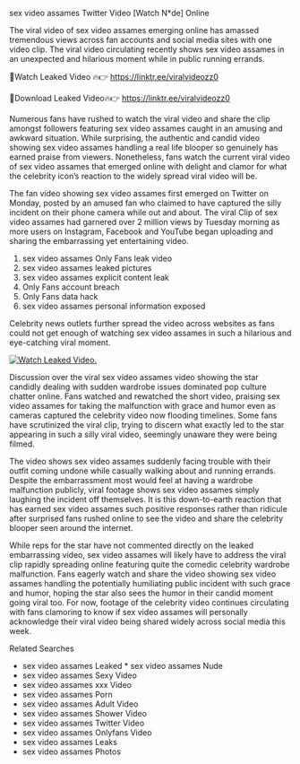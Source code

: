 ﻿sex video assames Twitter Video [Watch N*de] Online

The viral video of ﻿sex video assames emerging online has amassed tremendous views across fan accounts and social media sites with one video clip. The viral video circulating recently shows ﻿sex video assames in an unexpected and hilarious moment while in public running errands. 

🔴Watch Leaked Video 🔥👉  https://linktr.ee/viralvideozz0 

🔴Download Leaked Video🔥👉  https://linktr.ee/viralvideozz0 

Numerous fans have rushed to watch the viral video and share the clip amongst followers featuring ﻿sex video assames caught in an amusing and awkward situation. While surprising, the authentic and candid video showing ﻿sex video assames handling a real life blooper so genuinely has earned praise from viewers. Nonetheless, fans watch the current viral video of ﻿sex video assames that emerged online with delight and clamor for what the celebrity icon’s reaction to the widely spread viral video will be.

The fan video showing ﻿sex video assames first emerged on Twitter on Monday, posted by an amused fan who claimed to have captured the silly incident on their phone camera while out and about. The viral Clip of ﻿sex video assames had garnered over 2 million views by Tuesday morning as more users on Instagram, Facebook and YouTube began uploading and sharing the embarrassing yet entertaining video. 

1. ﻿sex video assames Only Fans leak video
2. ﻿sex video assames leaked pictures
3. ﻿sex video assames explicit content leak
4. Only Fans account breach
5. Only Fans data hack
6. ﻿sex video assames personal information exposed

Celebrity news outlets further spread the video across websites as fans could not get enough of watching ﻿sex video assames in such a hilarious and eye-catching viral moment. 

[![Watch Leaked Video.](https://miro.medium.com/v2/resize:fit:828/format:webp/1*cilzJN44JGOrTw9NJCrNHA.gif "Watch Leaked Video")](https://linktr.ee/viralvideozz0)

Discussion over the viral ﻿sex video assames video showing the star candidly dealing with sudden wardrobe issues dominated pop culture chatter online. Fans watched and rewatched the short video, praising ﻿sex video assames for taking the malfunction with grace and humor even as cameras captured the celebrity video now flooding timelines. Some fans have scrutinized the viral clip, trying to discern what exactly led to the star appearing in such a silly viral video, seemingly unaware they were being filmed.

The video shows ﻿sex video assames suddenly facing trouble with their outfit coming undone while casually walking about and running errands. Despite the embarrassment most would feel at having a wardrobe malfunction publicly, viral footage shows ﻿sex video assames simply laughing the incident off themselves. It is this down-to-earth reaction that has earned ﻿sex video assames such positive responses rather than ridicule after surprised fans rushed online to see the video and share the celebrity blooper seen around the internet.  

While reps for the star have not commented directly on the leaked embarrassing video, ﻿sex video assames will likely have to address the viral clip rapidly spreading online featuring quite the comedic celebrity wardrobe malfunction. Fans eagerly watch and share the video showing ﻿sex video assames handling the potentially humiliating public incident with such grace and humor, hoping the star also sees the humor in their candid moment going viral too. For now, footage of the celebrity video continues circulating with fans clamoring to know if ﻿sex video assames will personally acknowledge their viral video being shared widely across social media this week.

Related Searches
* ﻿sex video assames Leaked
﻿* sex video assames Nude
* ﻿sex video assames Sexy Video
* ﻿sex video assames xxx Video
* ﻿sex video assames Porn
* ﻿sex video assames Adult Video
* ﻿sex video assames Shower Video
* ﻿sex video assames Twitter Video
* ﻿sex video assames Onlyfans Video
* ﻿sex video assames Leaks
* ﻿sex video assames Photos